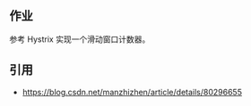 ## 作业
参考 Hystrix 实现一个滑动窗口计数器。
## 引用
* https://blog.csdn.net/manzhizhen/article/details/80296655
~~~~* http://timd.cn/sliding-window/
